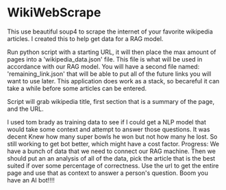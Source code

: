 # WikiWebScrape
This use beautiful soup4 to scrape the internet of your favorite wikipedia articles.  I created this to help get data for a RAG model.

Run python script with a starting URL, it will then place the max amount of pages into a 'wikipedia_data.json' file. This file is what will be used in accordance with our RAG model.
 You will have a second file named: 'remaining_link.json' that will be able to put all of the future links you will want to use later. This application does work as a stack, so becareful it can take a while before some articles can be entered.
 

Script will grab wikipedia title, first section that is a summary of the page, and the URL. 


I used tom brady as training data to see if I could get a NLP model that would take some context and attempt to answer those questions. It was decent Knew how many super bowls he won but not how many he lost. So still working to get bot better, which might have a cost factor.
 Progress: We have a bunch of data that we need to connect our RAG machine. Then we should put an an analysis of all of the data, pick the article that is the best suited if over some percentage of correctness. Use the url to get the entire page and use that as context to answer a person's question. Boom you have an AI bot!!!!

